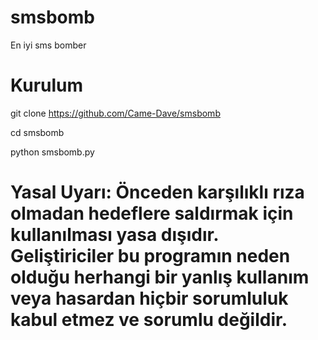 # smsbomb
En iyi sms bomber

# Kurulum

git clone https://github.com/Came-Dave/smsbomb

cd smsbomb

python smsbomb.py 


# Yasal Uyarı: Önceden karşılıklı rıza olmadan hedeflere saldırmak için kullanılması yasa dışıdır. Geliştiriciler bu programın neden olduğu herhangi bir yanlış kullanım veya hasardan hiçbir sorumluluk kabul etmez ve sorumlu değildir. 
